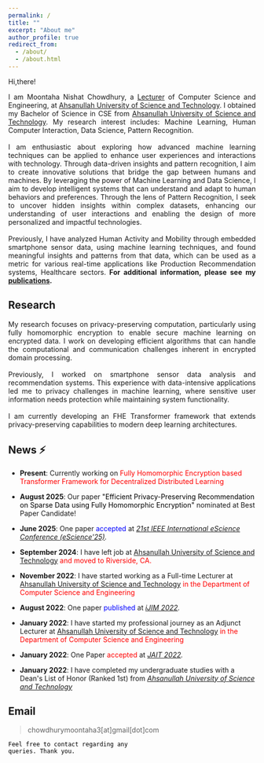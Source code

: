 ```yaml
---
permalink: /
title: ""
excerpt: "About me"
author_profile: true
redirect_from: 
  - /about/
  - /about.html
---
```


Hi,there! 

<p style="text-align:justify">I am Moontaha Nishat Chowdhury, a <a href="https://www.aust.edu/cse/faculty_member/ms_moontaha_nishat_chowdhury">Lecturer</a> of Computer Science and Engineering, at <a href="https://aust.edu/">Ahsanullah University of Science and Technology</a>. I obtained my Bachelor of Science in CSE from <a href="https://aust.edu/">Ahsanullah University of Science and Technology</a>. My research interest includes: Machine Learning, Human Computer Interaction, Data Science, Pattern Recognition. <br/> <br/>
I am enthusiastic about exploring how advanced machine learning techniques can be applied to enhance user experiences and interactions with technology. Through data-driven insights and pattern recognition, I aim to create innovative solutions that bridge the gap between humans and machines. By leveraging the power of Machine Learning and Data Science, I aim to develop intelligent systems that can understand and adapt to human behaviors and preferences. Through the lens of Pattern Recognition, I seek to uncover hidden insights within complex datasets, enhancing our understanding of user interactions and enabling the design of more personalized and impactful technologies.
<br/><br/>
Previously, I have analyzed Human Activity and Mobility through embedded smartphone sensor data, using machine learning techniques, and found meaningful insights and patterns from that data, which can be used as a metric for various real-time applications like Production Recommendation systems, Healthcare sectors.<b> For additional information, please see my <a href="https://chowdhurymoontaha.github.io//publications/">publications</a>.</b>
 </p>


## Research
<p style="text-align:justify">My research focuses on privacy-preserving computation, particularly using fully homomorphic encryption to enable secure machine learning on encrypted data. I work on developing efficient algorithms that can handle the computational and communication challenges inherent in encrypted domain processing. <br/> <br/>
Previously, I worked on smartphone sensor data analysis and recommendation systems. This experience with data-intensive applications led me to privacy challenges in machine learning, where sensitive user information needs protection while maintaining system functionality.
<br/><br/>
I am currently developing an FHE Transformer framework that extends privacy-preserving capabilities to modern deep learning architectures.
 </p>
 
## News ⚡
+ <strong>Present</strong>: Currently working on <span style="color:red">Fully Homomorphic Encryption based Transformer Framework for Decentralized Distributed Learning</span>

+ <strong>August 2025</strong>: Our paper <span style="color:black">"Efficient Privacy-Preserving Recommendation on Sparse Data using Fully Homomorphic Encryption"</span> nominated at Best Paper Candidate!

+ <strong>June 2025</strong>: One paper <span style="color:blue">accepted</span> at <em><a href="https://www.escience-conference.org/2025/papers">21st IEEE International eScience Conference (eScience'25)</a>.</em>

+ <strong>September 2024</strong>: I have left job at <span style="color:red"><a href="https://aust.edu/">Ahsanullah University of Science and Technology</a> and moved to Riverside, CA.</span>

+ <strong>November 2022</strong>: I have started working as a Full-time Lecturer at <span style="color:red"><a href="https://aust.edu/">Ahsanullah University of Science and Technology</a> in the Department of Computer Science and Engineering</span>

+ <strong>August 2022</strong>: One paper <span style="color:blue">published</span> at <em><a href="https://online-journals.org/index.php/i-jim/issue/view/869">iJIM 2022</a>.</em>

+ <strong>January 2022</strong>: I have started my professional journey as an Adjunct Lecturer at <span style="color:red"><a href="https://aust.edu/">Ahsanullah University of Science and Technology</a> in the Department of Computer Science and Engineering</span>

+ <strong>January 2022</strong>: One Paper <span style="color:red">accepted</span> at <em><a href="http://www.jait.us/index.php?m=content&c=index&a=lists&catid=221">JAIT 2022</a>.</em>

+ <strong>January 2022</strong>: I have completed my undergraduate studies with a Dean's List of Honor (Ranked 1st) from <em><a href="https://aust.edu">Ahsanullah University of Science and Technology</a></em>

## Email
> chowdhurymoontaha3[at]gmail[dot]com<br/>

<code style="color:black;">Feel free to contact regarding any queries. Thank you.</code>